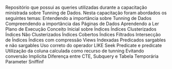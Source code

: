 Repositório que possui as queries utilizadas durante a capacitação ministrada sobre Tunning de Dados. Nesta capacitação foram abordados os seguintes temas:
Entendendo a importância sobre Tunning de Dados
Compreendendo a importância das Páginas de Dados
Aprendendo a Ler Plano de Execução
Conceito Inicial sobre Índices
Índices Clusterizados
Índices Não Clusterizados
Índices Cobertos
Índices Filtrados
Intersecção de Índices
Índices com compressão
Views Indexadas
Predicados sargables e não sargables
Uso correto do operador LIKE
Seek Predicate e predicate
Utilização da coluna calculada como recurso de tunning
Evitando conversão Implícita
Diferença entre CTE, Subquery e Tabela Temporária
Parameter Sniffinf
